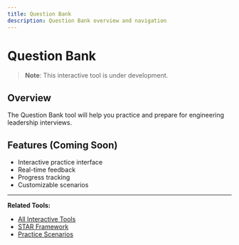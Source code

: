 ```yaml
---
title: Question Bank
description: Question Bank overview and navigation
---
```


# Question Bank

> **Note**: This interactive tool is under development.

## Overview

The Question Bank tool will help you practice and prepare for engineering leadership interviews.

## Features (Coming Soon)

- Interactive practice interface
- Real-time feedback
- Progress tracking
- Customizable scenarios

---

**Related Tools:**
- [All Interactive Tools](../../../../../../interview-prep/engineering-leadership/level-4-interview-execution/tools/interactive/index.md)
- [STAR Framework](../../../../../../interview-prep/engineering-leadership/level-4-interview-execution/tools/star-framework/index.md)
- [Practice Scenarios](../../../../../../interview-prep/engineering-leadership/practice-scenarios/index.md)
